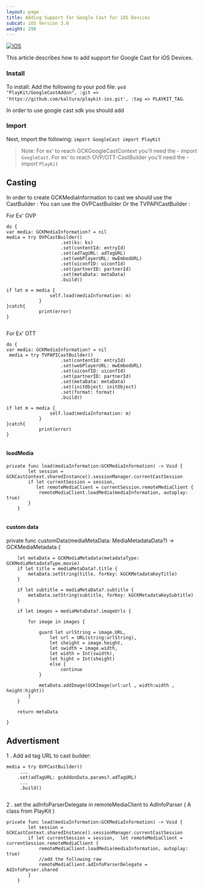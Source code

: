 ```yaml
---
layout: page
title: Adding Support for Google Cast for iOS Devices
subcat: iOS Version 3.0
weight: 298
---
```


[![iOS](https://img.shields.io/badge/iOS-Supported-green.svg)](https://github.com/kaltura/player-sdk-native-ios) 

This article describes how to add support for Google Cast for iOS Devices.

###  Install  
To install:
Add the following to your pod file: `pod "PlayKit/GoogleCastAddon", :git => 'https://github.com/kaltura/playkit-ios.git', :tag => PLAYKIT_TAG`.

In order to use google cast sdk you should add 

###  Import  

Next, import the following:
	```
	import GoogleCast
	import PlayKit
	```
	
> Note: For ex' to reach GCKGoogleCastContext you'll need the - import `GoogleCast`. 
For ex' to reach OVP/OTT-CastBuilder you'll need the - import `PlayKit`


##  Casting  

In order to create GCKMediaInformation to cast we should use the CastBuilder :
You can use the OVPCastBuilder Or the TVPAPICastBuilder :

For Ex' OVP

```
do {
var media: GCKMediaInformation? = nil
media = try OVPCastBuilder()
                    .set(ks: ks)
                    .set(contentId: entryId)
                    .set(adTagURL: adTagURL)
                    .set(webPlayerURL: mwEmbedURL)
                    .set(uiconfID: uiconfId)
                    .set(partnerID: partnerId)
                    .set(metaData: metaData)
                    .build()

if let m = media {
                self.load(mediaInformation: m)    
            }
}catch{
            print(error)
}
                    
```


For Ex' OTT

```
do {
var media: GCKMediaInformation? = nil
 media = try TVPAPICastBuilder()
                    .set(contentId: entryId)
                    .set(webPlayerURL: mwEmbedURL)
                    .set(uiconfID: uiconfId)
                    .set(partnerID: partnerId)
                    .set(metaData: metaData)
                    .set(initObject: initObject)
                    .set(format: format)
                    .build()

if let m = media {
                self.load(mediaInformation: m)    
            }
}catch{
            print(error)
}
                    
```

#### loadMedia

```
private func load(mediaInformation:GCKMediaInformation) -> Void {
        let session =  GCKCastContext.sharedInstance().sessionManager.currentCastSession
        if let currentSession = session,  
           let remoteMediaClient = currentSession.remoteMediaClient {
            remoteMediaClient.loadMedia(mediaInformation, autoplay: true)
        }
    }
    
```


#### custom data 

 private func customData(mediaMetaData: MediaMetadataData?) ->  GCKMediaMetadata {
        
        let metaData = GCKMediaMetadata(metadataType: GCKMediaMetadataType.movie)
        if let title = mediaMetaData?.title {
            metaData.setString(title, forKey: kGCKMetadataKeyTitle)
        }
        
        if let subtitle = mediaMetaData?.subtitle {
            metaData.setString(subtitle, forKey: kGCKMetadataKeySubtitle)
        }
        
        if let images = mediaMetaData?.imageUrls {
            
            for image in images {
                
                guard let urlString = image.URL,
                    let url = URL(string:urlString),
                    let sheight = image.height,
                    let swidth = image.width,
                    let width = Int(swidth),
                    let hight = Int(sheight)
                    else {
                        continue
                }
                
                metaData.addImage(GCKImage(url:url , width:width , height:hight))
            }
        }
        
        return metaData
        
    }

##  Advertisment  

1 . Add ad tag URL to cast builder:

```
media = try OVPCastBuilder()
	 ...
	.set(adTagURL: gcAddonData.params?.adTagURL)
	 ...
	 .build()
	 
```

2 . set the adInfoParserDelegate in remoteMediaClient to AdInfoParser ( A class from PlayKit )

```
private func load(mediaInformation:GCKMediaInformation) -> Void {
        let session =  GCKCastContext.sharedInstance().sessionManager.currentCastSession
        if let currentSession = session,  let remoteMediaClient = currentSession.remoteMediaClient {
            remoteMediaClient.loadMedia(mediaInformation, autoplay: true)
            //add the following raw
            remoteMediaClient.adInfoParserDelegate = AdInfoParser.shared
        }
    }
    
```












